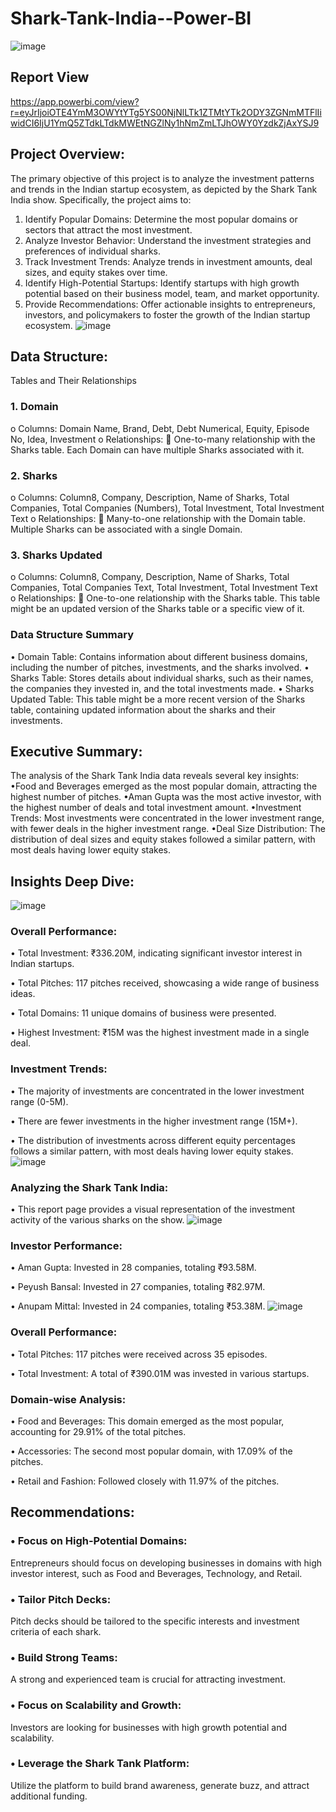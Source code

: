 # Shark-Tank-India--Power-BI
![image](https://github.com/user-attachments/assets/75944a0e-66fe-4760-8d98-503f0bb72448)
## Report View
https://app.powerbi.com/view?r=eyJrIjoiOTE4YmM3OWYtYTg5YS00NjNlLTk1ZTMtYTk2ODY3ZGNmMTFlIiwidCI6IjU1YmQ5ZTdkLTdkMWEtNGZlNy1hNmZmLTJhOWY0YzdkZjAxYSJ9
## Project Overview:
The primary objective of this project is to analyze the investment patterns and trends in the Indian startup ecosystem, as depicted by the Shark Tank India show. Specifically, the project aims to:
1.	Identify Popular Domains: Determine the most popular domains or sectors that attract the most investment.
2.	Analyze Investor Behavior: Understand the investment strategies and preferences of individual sharks.
3.	Track Investment Trends: Analyze trends in investment amounts, deal sizes, and equity stakes over time.
4.	Identify High-Potential Startups: Identify startups with high growth potential based on their business model, team, and market opportunity.
5.	Provide Recommendations: Offer actionable insights to entrepreneurs, investors, and policymakers to foster the growth of the Indian startup ecosystem.
![image](https://github.com/user-attachments/assets/0dafd47e-f7e0-4c7c-9d74-4c192e31b25f)

## Data Structure:
Tables and Their Relationships
### 1.	Domain
o	Columns: Domain Name, Brand, Debt, Debt Numerical, Equity, Episode No, Idea, Investment
o	Relationships: 
	One-to-many relationship with the Sharks table. Each Domain can have multiple Sharks associated with it.
### 2.	Sharks
o	Columns: Column8, Company, Description, Name of Sharks, Total Companies, Total Companies (Numbers), Total Investment, Total Investment Text
o	Relationships: 
	Many-to-one relationship with the Domain table. Multiple Sharks can be associated with a single Domain.
### 3.	Sharks Updated
o	Columns: Column8, Company, Description, Name of Sharks, Total Companies, Total Companies Text, Total Investment, Total Investment Text
o	Relationships: 
	One-to-one relationship with the Sharks table. This table might be an updated version of the Sharks table or a specific view of it.
### Data Structure Summary
•	Domain Table: Contains information about different business domains, including the number of pitches, investments, and the sharks involved.
•	Sharks Table: Stores details about individual sharks, such as their names, the companies they invested in, and the total investments made.
•	Sharks Updated Table: This table might be a more recent version of the Sharks table, containing updated information about the sharks and their investments.

## Executive Summary:
The analysis of the Shark Tank India data reveals several key insights:
•Food and Beverages emerged as the most popular domain, attracting the highest number of pitches.
•Aman Gupta was the most active investor, with the highest number of deals and total investment amount.
•Investment Trends: Most investments were concentrated in the lower investment range, with fewer deals in the higher investment range.
•Deal Size Distribution: The distribution of deal sizes and equity stakes followed a similar pattern, with most deals having lower equity stakes.

## Insights Deep Dive:
![image](https://github.com/user-attachments/assets/bff42a7c-8a02-4b75-ab12-d337f4769351)

### Overall Performance:
•	Total Investment: ₹336.20M, indicating significant investor interest in Indian startups.

•	Total Pitches: 117 pitches received, showcasing a wide range of business ideas.

•	Total Domains: 11 unique domains of business were presented.

•	Highest Investment: ₹15M was the highest investment made in a single deal.

### Investment Trends:
•	The majority of investments are concentrated in the lower investment range (0-5M).

•	There are fewer investments in the higher investment range (15M+).

•	The distribution of investments across different equity percentages follows a similar pattern, with most deals having lower equity stakes.
![image](https://github.com/user-attachments/assets/0c3ffacd-951f-4c2c-b90a-ffad1f4955d0)

### Analyzing the Shark Tank India:
•	This report page provides a visual representation of the investment activity of the various sharks on the show.
![image](https://github.com/user-attachments/assets/0492bd41-951d-410e-875e-82a8c08d4215)

### Investor Performance:
•	Aman Gupta: Invested in 28 companies, totaling ₹93.58M.

•	Peyush Bansal: Invested in 27 companies, totaling ₹82.97M.

•	Anupam Mittal: Invested in 24 companies, totaling ₹53.38M.
![image](https://github.com/user-attachments/assets/e5e25f51-108a-42f4-9cdf-f0a50b4159e6)

### Overall Performance:
•	Total Pitches: 117 pitches were received across 35 episodes.

•	Total Investment: A total of ₹390.01M was invested in various startups.

### Domain-wise Analysis:
•	Food and Beverages: This domain emerged as the most popular, accounting for 29.91% of the total pitches.

•	Accessories: The second most popular domain, with 17.09% of the pitches.

•	Retail and Fashion: Followed closely with 11.97% of the pitches.


## Recommendations:
### • Focus on High-Potential Domains: 
Entrepreneurs should focus on developing businesses in domains with high investor interest, such as Food and Beverages, Technology, and Retail. 
### • Tailor Pitch Decks:
 Pitch decks should be tailored to the specific interests and investment criteria of each shark. 
### • Build Strong Teams: 
A strong and experienced team is crucial for attracting investment. 
### • Focus on Scalability and Growth:
 Investors are looking for businesses with high growth potential and scalability. 
### • Leverage the Shark Tank Platform:
 Utilize the platform to build brand awareness, generate buzz, and attract additional funding.
